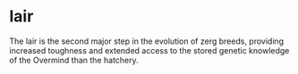 # lair
The lair is the second major step in the evolution of zerg breeds, providing increased toughness and extended access to the stored genetic knowledge of the Overmind than the hatchery.
